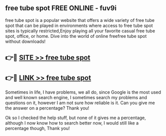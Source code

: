 ## free tube spot FREE ONLINE - fuv9i

free tube spot is a popular website that offers a wide variety of free tube spot that can be played in environments where access to free tube spot sites is typically restricted,Enjoy playing all your favorite casual free tube spot, office, or home. Dive into the world of online freefree tube spot without downloads!

## 👉🔴 [SITE >> free tube spot](http://news.freeplayer.one?title=free_tube_spot&ref=FRRE)

## 👉🔴 [LINK >> free tube spot](http://news.freeplayer.one?title=free_tube_spot&ref=FREE)

Sometimes in life, I have problems, we all do, since Google is the most used and well known search engine, I sometimes search my problems and questions on it, however I am not sure how reliable is it. Can you give me the answer on a percentage? Thank you!

Ok so I checked the help stuff, but none of it gives me a percentage, although I now know how to search better now, I would still like a percentage though, Thank you!
